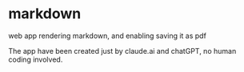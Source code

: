 # markdown
web app rendering markdown, and enabling saving it as pdf

The app have been created just by claude.ai and chatGPT, no human coding involved.

